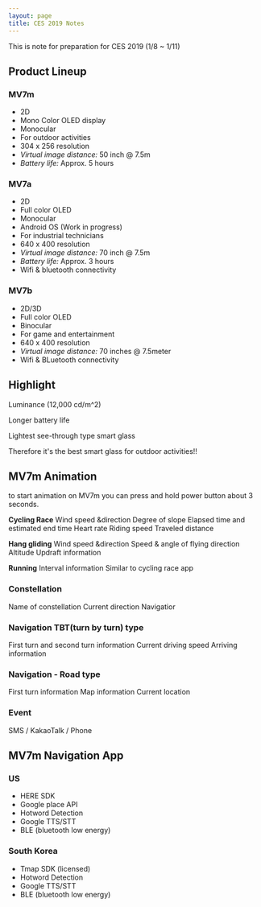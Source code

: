 ```yaml
---
layout: page
title: CES 2019 Notes
---
```


This is note for preparation for CES 2019 (1/8 ~ 1/11)

## Product Lineup

### MV7m
- 2D
- Mono Color OLED display
- Monocular
- For outdoor activities
- 304 x 256 resolution
- *Virtual image distance:* 50 inch @ 7.5m
- *Battery life:* Approx. 5 hours

### MV7a
- 2D
- Full color OLED
- Monocular
- Android OS (Work in progress)
- For industrial technicians
- 640 x 400 resolution
- *Virtual image distance:* 70 inch @ 7.5m
- *Battery life:* Approx. 3 hours
- Wifi & bluetooth connectivity
 
### MV7b
- 2D/3D
- Full color OLED
- Binocular
- For game and entertainment
- 640 x 400 resolution
- *Virtual image distance:* 70 inches @ 7.5meter
- Wifi & BLuetooth connectivity

## Highlight
Luminance (12,000 cd/m^2)

Longer battery life

Lightest see-through type smart glass

Therefore it's the best smart glass for outdoor activities!!

## MV7m Animation
to start animation on MV7m you can press and hold power button about 3 seconds.

**Cycling Race**
Wind speed &direction
Degree of slope
Elapsed time and estimated end time
Heart rate
Riding speed
Traveled distance

**Hang gliding**
Wind speed &direction
Speed & angle of flying direction
Altitude
Updraft information

**Running**
Interval information
Similar to cycling race app

### Constellation
Name of constellation
Current direction
Navigatior

### Navigation TBT(turn by turn) type
First turn and second turn information
Current driving speed
Arriving information

### Navigation - Road type
First turn information
Map information
Current location

### Event
SMS / KakaoTalk / Phone

## MV7m Navigation App

### US
- HERE SDK
- Google place API
- Hotword Detection
- Google TTS/STT
- BLE (bluetooth low energy)

### South Korea
- Tmap SDK (licensed)
- Hotword Detection
- Google TTS/STT
- BLE (bluetooth low energy)
